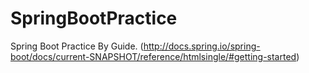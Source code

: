 SpringBootPractice
==================

Spring Boot Practice By Guide. (http://docs.spring.io/spring-boot/docs/current-SNAPSHOT/reference/htmlsingle/#getting-started)
